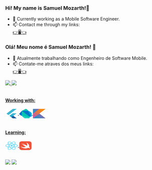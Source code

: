 ### Hi! My name is Samuel Mozarth!👋

- 🌱 Currently working as a Mobile Software Engineer.
- 📫 Contact me through my links:<br>
<a href="https://beacons.page/ssamss">👉🖥👈</a>

### Olá! Meu nome é Samuel Mozarth! 👋

- 🌱 Atualmente trabalhando como Engenheiro de Software Mobile.
- 📫 Contate-me atraves dos meus links:<br>
<a href="https://beacons.page/ssamss">👉🖥👈</a>

 <div>
  <a href="https://github.com/samuelmozarthss">
  <img height="180em" src="https://github-readme-stats.vercel.app/api?username=samuelmozarthss&show_icons=true&theme=tokyonight&include_all_commits=true&count_private=true"/>
  <img height="180em" src="https://github-readme-stats.vercel.app/api/top-langs/?username=samuelmozarthss&layout=compact&langs_count=7&theme=cobalt"/>
</div>

<div style="display: inline_block"><br>
 <h4>Working with:</h4>
 <img align="center" alt="Sams-Flutter" height="30" width="40" src="https://raw.githubusercontent.com/devicons/devicon/master/icons/flutter/flutter-original.svg">
 <img align="center" alt="Sams-Dart" height="30" width="40" src="https://raw.githubusercontent.com/devicons/devicon/master/icons/dart/dart-original.svg">
 <img align="center" alt="Sams-Kotlin" height="30" width="40" src="https://raw.githubusercontent.com/devicons/devicon/master/icons/kotlin/kotlin-original.svg">
</div>
<div style="display: inline_block"><br>
 <h4>Learning:</h4>
 <img align="center" alt="Sams-React" height="30" width="40" src="https://github.com/devicons/devicon/blob/master/icons/react/react-original.svg">
 <img align="center" alt="Sams-Swift" height="30" width="40" src="https://github.com/devicons/devicon/blob/master/icons/swift/swift-original.svg">
</div>
  
  ##
 
<div>
  <a href="https://www.linkedin.com/in/samuel-mozarth/" {:target="_blank"} target="_blank"><img src="https://img.shields.io/badge/-LinkedIn-%230077B5?style=for-the-badge&logo=linkedin&logoColor=white" target="_blank"></a> 
  <a href = "mailto:contatosamuelm@gmail.com"><img src="https://img.shields.io/badge/-Gmail-%23333?style=for-the-badge&logo=gmail&logoColor=white" target="_blank"></a>
<!--   <a href="https://discord.gg/nmdGvdDBgk" target="_blank"><img src="https://img.shields.io/badge/Discord-7289DA?style=for-the-badge&logo=discord&logoColor=white" target="_blank"></a>  -->
<!--   <a href="https://www.twitch.tv/ssamss" target="_blank"><img src="https://img.shields.io/badge/Twitch-9146FF?style=for-the-badge&logo=twitch&logoColor=white" target="_blank"></a> -->
<!--   <a href="https://www.instagram.com/samuelmozarth/" target="_blank"><img src="https://img.shields.io/badge/-Instagram-%23E4405F?style=for-the-badge&logo=instagram&logoColor=white" target="_blank"></a> -->
<!--   <a href="https://www.youtube.com/channel/UCTwJZ0AmTNPXxSKxWcYhRaw" target="_blank"><img src="https://img.shields.io/badge/YouTube-FF0000?style=for-the-badge&logo=youtube&logoColor=white" target="_blank"></a> -->
  
<!--    ![Snake animation](https://github.com/samuelmozarthss/samuelmozarthss/blob/output/github-contribution-grid-snake.svg) -->
</div>
